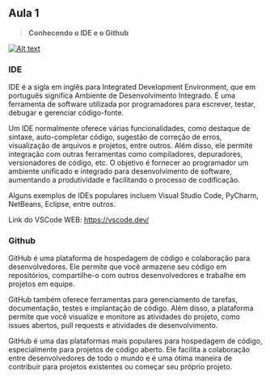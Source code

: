 ## Aula 1 

> **Conhecendo o IDE e o Github**

[![Alt text](https://img.youtube/3LECA_QMBs8.jpg)](https://youtu.be/3LECA_QMBs8)

### IDE

IDE é a sigla em inglês para Integrated Development Environment, que em português significa Ambiente de Desenvolvimento Integrado. É uma ferramenta de software utilizada por programadores para escrever, testar, debugar e gerenciar código-fonte.

Um IDE normalmente oferece várias funcionalidades, como destaque de sintaxe, auto-completar código, sugestão de correção de erros, visualização de arquivos e projetos, entre outros. Além disso, ele permite integração com outras ferramentas como compiladores, depuradores, versionadores de código, etc. O objetivo é fornecer ao programador um ambiente unificado e integrado para desenvolvimento de software, aumentando a produtividade e facilitando o processo de codificação.

Alguns exemplos de IDEs populares incluem Visual Studio Code, PyCharm, NetBeans, Eclipse, entre outros.

Link do VSCode WEB: https://vscode.dev/

### Github

GitHub é uma plataforma de hospedagem de código e colaboração para desenvolvedores. Ele permite que você armazene seu código em repositórios, compartilhe-o com outros desenvolvedores e trabalhe em projetos em equipe.

GitHub também oferece ferramentas para gerenciamento de tarefas, documentação, testes e implantação de código. Além disso, a plataforma permite que você visualize e monitore as atividades do projeto, como issues abertos, pull requests e atividades de desenvolvimento.

GitHub é uma das plataformas mais populares para hospedagem de código, especialmente para projetos de código aberto. Ele facilita a colaboração entre desenvolvedores de todo o mundo e é uma ótima maneira de contribuir para projetos existentes ou começar seu próprio projeto.
